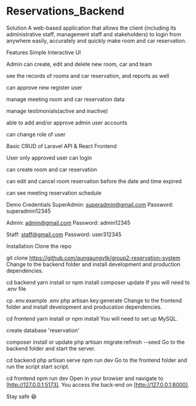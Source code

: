 # Reservations_Backend

Solution
A web-based application that allows the client (including its administrative staff, management staff and stakeholders) to login from anywhere easily, accurately and quickly make room and car reservation.

Features
Simple Interactive UI

Admin
can create, edit and delete new room, car and team

see the records of rooms and car reservation, and reports as well

can approve new register user

manage meeting room and car reservation data

manage testimonials(active and inactive)

able to add and/or approve admin user accounts

can change role of user

Basic CRUD of Laravel API & React Frontend

User
only approved user can login

can create room and car reservation

can edit and cancel room reservation before the date and time expired

can see meeting reservation schedule

Demo Credentials
SuperAdmin: superadmin@gmail.com Password: superadmin12345

Admin: admin@gmail.com Password: admin12345

Staff: staff@gmail.com Password: user312345

Installation
Clone the repo

git clone https://github.com/aungaungytk/group2-reservation-system
Change to the backend folder and install development and production dependencies.

cd backend
yarn install or npm install
composer update
If you will need to .env file

cp .env.example .env
php artisan key:generate
Change to the frontend folder and install development and producation dependencies.

cd frontend
yarn install or npm install
You will need to set up MySQL.

create database 'reservation'

composer install or update
php artisan migrate:refresh --seed
Go to the backend folder and start the server.

cd backend
php artisan serve
npm run dev
Go to the frontend folder and run the script start script.

cd frontend
npm run dev
Open in your browser and navigate to [http://127.0.0.1:5173]. You access the back-end on [http://127.0.0.1:8000].

Stay safe 😷
